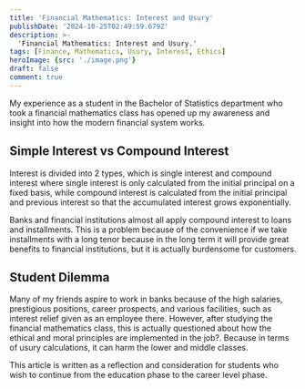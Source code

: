 ```yaml
---
title: 'Financial Mathematics: Interest and Usury'
publishDate: '2024-10-25T02:49:59.679Z'
description: >-
  'Financial Mathematics: Interest and Usury.'
tags: [Finance, Mathematics, Usury, Interest, Ethics]
heroImage: {src: './image.png'}
draft: false
comment: true
---
```

My experience as a student in the Bachelor of Statistics department who took a financial mathematics class has opened up my awareness and insight into how the modern financial system works.

## Simple Interest vs Compound Interest

Interest is divided into 2 types, which is single interest and compound interest where single interest is only calculated from the initial principal on a fixed basis, while compound interest is calculated from the initial principal and previous interest so that the accumulated interest grows exponentially.

Banks and financial institutions almost all apply compound interest to loans and installments. This is a problem because of the convenience if we take installments with a long tenor because in the long term it will provide great benefits to financial institutions, but it is actually burdensome for customers.

## Student Dilemma

Many of my friends aspire to work in banks because of the high salaries, prestigious positions, career prospects, and various facilities, such as interest relief given as an employee there. However, after studying the financial mathematics class, this is actually questioned about how the ethical and moral principles are implemented in the job?. Because in terms of usury calculations, it can harm the lower and middle classes.

This article is written as a reflection and consideration for students who wish to continue from the education phase to the career level phase.
